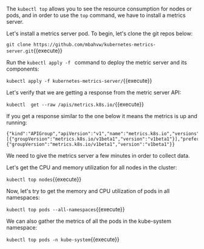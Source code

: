 The `kubectl top` allows you to see the resource consumption for nodes or pods, and in order to use the `top` command, we have to install a metrics server.

Let's install a metrics server pod. To begin, let's clone the git repos below:

`git clone https://github.com/mbahvw/kubernetes-metrics-server.git`{{execute}}

Run the `kubectl apply -f ` command to deploy the metric server and its components:

`kubectl apply -f kubernetes-metrics-server/`{{execute}}

Let's verify that we are getting a response from the metric server API:

`kubectl  get --raw /apis/metrics.k8s.io/`{{execute}}

If you get a response similar to the one below it means the metrics is up and running:

```
{"kind":"APIGroup","apiVersion":"v1","name":"metrics.k8s.io","versions":[{"groupVersion":"metrics.k8s.io/v1beta1","version":"v1beta1"}],"preferredVersion":{"groupVersion":"metrics.k8s.io/v1beta1","version":"v1beta1"}}
```

We need to give the metrics server a few minutes in order to collect data.


Let's get the CPU and memory utilization for all nodes in the cluster:

`kubectl top nodes`{{execute}}

Now, let's try to get the memory and CPU utilization of pods in all namespaces:

`kubectl top pods --all-namespaces`{{execute}}

We can also gather the metrics of all the pods in the kube-system namespace:

`kubectl top pods -n kube-system`{{execute}}
